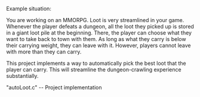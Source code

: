 Example situation:

You are working on an MMORPG.
Loot is very streamlined in your game. Whenever the player defeats a dungeon, 
all the loot they picked up is stored in a giant loot pile at the beginning. 
There, the player can choose what they want to take back to town with them. 
As long as what they carry is below their carrying weight, they can leave with it. 
However, players cannot leave with more than they can carry.

This project implements a way to automatically pick the best loot that the player can carry. 
This will streamline the dungeon-crawling experience substantially.

"autoLoot.c" -- Project implementation
